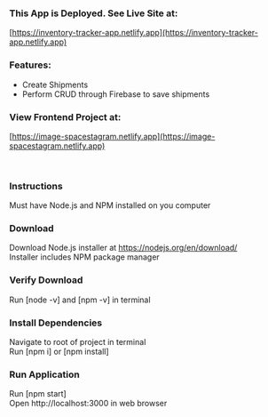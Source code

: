 ### This App is Deployed. See Live Site at:
[https://inventory-tracker-app.netlify.app](https://inventory-tracker-app.netlify.app)

### Features:
- Create Shipments
- Perform CRUD through Firebase to save shipments

### View Frontend Project at:
[https://image-spacestagram.netlify.app](https://image-spacestagram.netlify.app)

<br/>

### Instructions
Must have Node.js and NPM installed on you computer
### Download
Download Node.js installer at https://nodejs.org/en/download/ <br/>
Installer includes NPM package manager
### Verify Download
Run [node -v] and [npm -v] in terminal
### Install Dependencies
Navigate to root of project in terminal <br/>
Run [npm i] or [npm install]
### Run Application
Run [npm start] <br/>
Open http://localhost:3000 in web browser
